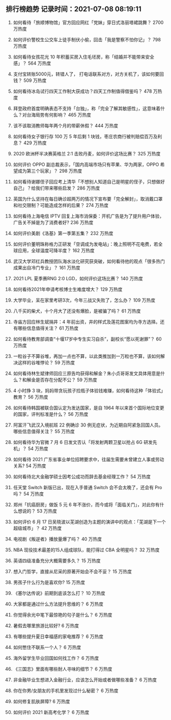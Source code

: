 
## 排行榜趋势 记录时间：2021-07-08 08:19:11
  
  1. 如何看待「旅顺博物馆」官方回应网红「党妹」穿日式洛丽塔裙跳舞？ 2700 万热度
    
  2. 如何评价警校生公交车上徒手制伏小偷，回击「我是警察不怕你记」？ 798 万热度
    
  3. 如何看待女孩花光 10 年积蓄买房入住毛坯房，称「结婚并不能带来安全感」？ 564 万热度
    
  4. 支付宝转账5000元，转错人了， 打电话联系对方，对方关机了，该如何要回钱？ 509 万热度
    
  5. 如何看待冰岛试行四天工作制大获成功？四天工作制值得借鉴吗？ 478 万热度
    
  6. 拜登政府首度明确表态不支持「台独」，称「完全了解其敏感性」，这意味着什么？对台海局势有何影响？ 465 万热度
    
  7. 该不该取消教师每年两个月的带薪休假？ 444 万热度
    
  8. 如何看待女子银行存 100 万 5 年后剩 1 块钱，枣庄农商行被判赔偿百万及利息？ 429 万热度
    
  9. 2020 欧洲杯半决赛英格兰 2:1 击败丹麦，如何评价这场比赛？ 325 万热度
    
  10. 如何评价 OPPO 副总裁表示，「国内高端市场只有苹果、华为两家，OPPO 希望成为第三个玩家」？ 298 万热度
    
  11. 如何看待谢娜侄子回应考上清华「不想别人知道自己是明星的侄子，只想做好自己」？给我们带来哪些启发？ 286 万热度
    
  12. 英国为什么坚持在每日确诊超两万的情况下宣布要「完全解封」，取消戴口罩和社交限制？可能造成怎样的后果？ 274 万热度
    
  13. 如何看待上海电信 IPTV 回复上海市消保委：开机广告是为了提升用户体验，广告关不掉是为了消费者好? 236 万热度
    
  14. 如何评价美剧《洛基》第一季第五集？ 232 万热度
    
  15. 如何评价董明珠称格力正研发「空调成为发电站」：晚上照明不花电费，若全球应用，全球温度可降半度？ 162 万热度
    
  16. 武汉大学邓红兵教授团队海水淡化研究获突破，如何看待他的观点「很多热门成果出自冷门专业」？ 161 万热度
    
  17. 2021 LPL 夏季赛RNG 2:0 LGD，如何评价这场比赛？ 140 万热度
    
  18. 如何看待2021年申请考核博士生难度增大？ 129 万热度
    
  19. 大学毕业，呆在家里考研3次，今年三战又失败了，怎么办？ 109 万热度
    
  20. 八千买的柴犬，十个月大了还没有爆脸，是被骗了吗？ 61 万热度
    
  21. 寺庙方回应林生斌捐井：4 年前出资，井的样式及莲花图案均为寺方选择。还有哪些信息值得关注？ 61 万热度
    
  22. 如何看待教育部调查“十堰17岁中专生实习自杀”，副校长“愿以死谢罪”？ 60 万热度
    
  23. 一粒谷子不算谷堆，再加一点也不算，以此类推加到一万粒也不算，该如何解决这样的谷堆悖论？ 59 万热度
    
  24. 如何看待林生斌律师回应三原告均获得和解金？朱小贞哥哥发文具体用意是什么？和解金是否存在分配不公？ 59 万热度
    
  25. 4 小时挣 3 块，妈妈带贪玩孩子捡瓶子体验钱难赚，如何看待这种「体验式」教育？ 56 万热度
    
  26. 如何看待韩国被联合国认定为发达国家，是自 1964 年以来首个国际地位变更的国家，评判标准是什么？ 56 万热度
    
  27. 阿富汗飞武汉入境航班 22 例确诊 30 例无症状，为近期自阿紧急回国人员。哪些信息值得关注？ 55 万热度
    
  28. 如何看待华为官微 7 月 6 日发文否认「将发射两颗卫星以抢占 6G 研发先机」？ 54 万热度
    
  29. 如何看待 2021 广东省事业单位招聘要求中，往届生需要未曾建立人事或劳动关系? 54 万热度
    
  30. 如何看待北大金融学硕士因考公成功而辞去基金经理工作？ 54 万热度
    
  31. 任天堂 Switch 新版已出，现在入手普通 Switch 会不会太晚了，还会有 Pro 吗？ 54 万热度
    
  32. 郑州「抗癌厨房」做饭 5 元 6 年不涨价，而今或将「面临关门」，对此你有什么想说的？ 53 万热度
    
  33. 如何评价 6 月 17 日吴晓波以芜湖创造为主题的演讲中的观点：「芜湖是下一个超级城市」？ 42 万热度
    
  34. 电视剧《叛逆者》播放量爆了吗？ 40 万热度
    
  35. NBA 现役技术最差的15人组成球队，能打得过 CBA 全明星吗？ 32 万热度
    
  36. 英语四级准备充分大概需要多久？ 15 万热度
    
  37. 想入门哲学，直接从尼采的原著开始会不会不妥？ 15 万热度
    
  38. 男孩子什么行为是喜欢你? 15 万热度
    
  39. 《塞尔达传说》前期到底该怎么打？ 10 万热度
    
  40. 大家都是通过什么方法提升思维的？ 6 万热度
    
  41. 你觉得余光中笔下最惊艳的句子是什么？ 6 万热度
    
  42. 暑假去哪里旅游比较好? 6 万热度
    
  43. 有哪些提升夏日幸福感的家电推荐？ 6 万热度
    
  44. 如何憋住不联系一个人？ 6 万热度
    
  45. 海外留学生毕业回国如何找工作？ 6 万热度
    
  46. 《三国志》里面有哪些耐人寻味的细节？ 6 万热度
    
  47. 非金融毕业生想进入金融行业，应该怎么开始或者做哪些准备？ 6 万热度
    
  48. 你在你男/女朋友的手机里发现过什么秘密？ 6 万热度
    
  49. 如何修复肌肤屏障? 6 万热度
    
  50. 如何评价 2021 新高考化学？ 6 万热度
    